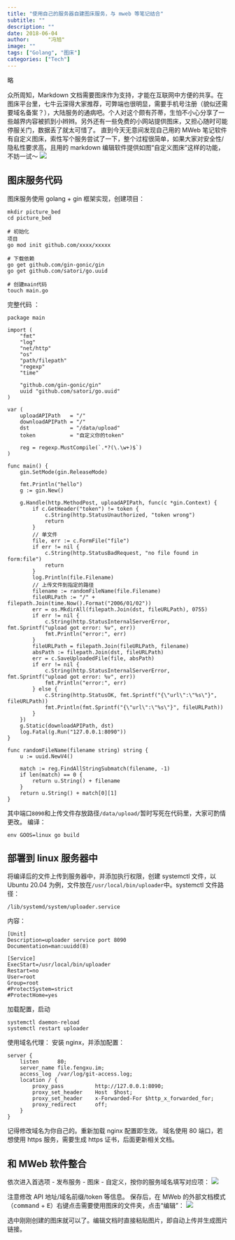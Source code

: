 ```yaml
---
title: "使用自己的服务器自建图床服务，与 mweb 等笔记结合"
subtitle: ""
description: ""
date: 2018-06-04
author:      "冯旭"
image: ""
tags: ["Golang", "图床"]
categories: ["Tech"]
---
```


略

 <!--more-->

众所周知，Markdown 文档需要图床作为支持，才能在互联网中方便的共享。在图床平台里，七牛云深得大家推荐，可弊端也很明显，需要手机号注册（貌似还需要域名备案？），大陆服务的通病吧。个人对这个颇有芥蒂，生怕不小心分享了一些越界内容被抓到小辫辫。另外还有一些免费的小网站提供图床，又担心随时可能停服关门，数据丢了就太可惜了。
直到今天无意间发现自己用的 MWeb 笔记软件有自定义图床，索性写个服务尝试了一下，整个过程很简单，如果大家对安全性/隐私性要求高，且用的 markdown 编辑软件提供如图“自定义图床”这样的功能，不妨一试～
![](/media/2021/05/15/38c0b8d1-d6af-4044-98f8-15f065702ae5.jpg)

## 图床服务代码

图床服务使用 golang + gin 框架实现，创建项目：

```
mkdir picture_bed
cd picture_bed

# 初始化
项目
go mod init github.com/xxxx/xxxxx

# 下载依赖
go get github.com/gin-gonic/gin
go get github.com/satori/go.uuid

# 创建main代码
touch main.go
```

完整代码 ：

```
package main

import (
	"fmt"
	"log"
	"net/http"
	"os"
	"path/filepath"
	"regexp"
	"time"

	"github.com/gin-gonic/gin"
	uuid "github.com/satori/go.uuid"
)

var (
	uploadAPIPath   = "/"
	downloadAPIPath = "/"
	dst             = "/data/upload"
	token           = "自定义你的token"

	reg = regexp.MustCompile(`.*?(\.\w+)$`)
)

func main() {
	gin.SetMode(gin.ReleaseMode)

	fmt.Println("hello")
	g := gin.New()

	g.Handle(http.MethodPost, uploadAPIPath, func(c *gin.Context) {
		if c.GetHeader("token") != token {
			c.String(http.StatusUnauthorized, "token wrong")
			return
		}
		// 单文件
		file, err := c.FormFile("file")
		if err != nil {
			c.String(http.StatusBadRequest, "no file found in form:file")
			return
		}
		log.Println(file.Filename)
		// 上传文件到指定的路径
		filename := randomFileName(file.Filename)
		fileURLPath := "/" + filepath.Join(time.Now().Format("2006/01/02"))
		err = os.MkdirAll(filepath.Join(dst, fileURLPath), 0755)
		if err != nil {
			c.String(http.StatusInternalServerError, fmt.Sprintf("upload got error: %v", err))
			fmt.Println("error:", err)
		}
		fileURLPath = filepath.Join(fileURLPath, filename)
		absPath := filepath.Join(dst, fileURLPath)
		err = c.SaveUploadedFile(file, absPath)
		if err != nil {
			c.String(http.StatusInternalServerError, fmt.Sprintf("upload got error: %v", err))
			fmt.Println("error:", err)
		} else {
			c.String(http.StatusOK, fmt.Sprintf("{\"url\":\"%s\"}", fileURLPath))
			fmt.Println(fmt.Sprintf("{\"url\":\"%s\"}", fileURLPath))
		}
	})
	g.Static(downloadAPIPath, dst)
	log.Fatal(g.Run("127.0.0.1:8090"))
}

func randomFileName(filename string) string {
	u := uuid.NewV4()

	match := reg.FindAllStringSubmatch(filename, -1)
	if len(match) == 0 {
		return u.String() + filename
	}
	return u.String() + match[0][1]
}
```

其中端口`8090`和上传文件存放路径`/data/upload/`暂时写死在代码里，大家可酌情更改。
编译：

```
env GOOS=linux go build
```

## 部署到 linux 服务器中

将编译后的文件上传到服务器中，并添加执行权限，创建 systemctl 文件，以 Ubuntu 20.04 为例，文件放在`/usr/local/bin/uploader`中。systemctl 文件路径：

```
/lib/systemd/system/uploader.service
```

内容：

```
[Unit]
Description=uploader service port 8090
Documentation=man:uuidd(8)

[Service]
ExecStart=/usr/local/bin/uploader
Restart=no
User=root
Group=root
#ProtectSystem=strict
#ProtectHome=yes
```

加载配置，启动

```
systemctl daemon-reload
systemctl restart uploader
```

使用域名代理：
安装 nginx，并添加配置：

```
server {
    listen      80;
    server_name file.fengxu.im;
    access_log  /var/log/git-access.log;
    location / {
        proxy_pass          http://127.0.0.1:8090;
        proxy_set_header    Host  $host;
        proxy_set_header    x-Forwarded-For $http_x_forwarded_for;
        proxy_redirect      off;
    }
}
```

记得修改域名为你自己的。重新加载 nginx 配置即生效。
域名使用 80 端口，若想使用 https 服务，需要生成 https 证书，后面更新相关文档。

## 和 MWeb 软件整合

依次进入首选项 - 发布服务 - 图床 - 自定义，按你的服务域名填写对应项：
![](/media/2021/05/15/a6a9d0ba-518e-472e-adf1-efec18e50505.jpg)

注意修改 API 地址/域名前缀/token 等信息。
保存后，在 MWeb 的外部文档模式（<kbd>command</kbd> + <kbd>E</kbd>）右键点击需要使用图床的文件夹，点击“编辑”：
![](/media/2021/05/15/7b3b419b-df78-449a-b5ae-0616abd4d3c5.jpg)

选中刚刚创建的图床就可以了。编辑文档时直接粘贴图片，即自动上传并生成图片链接。
